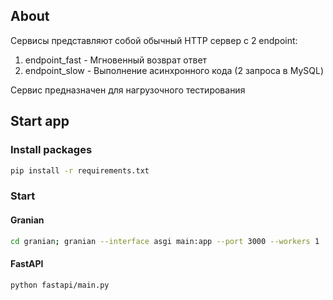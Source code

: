 ## About

Сервисы представляют собой обычный HTTP сервер с 2 endpoint:
1. endpoint_fast - Мгновенный возврат ответ
2. endpoint_slow - Выполнение асинхронного кода (2 запроса в MySQL)

Сервис предназначен для нагрузочного тестирования

## Start app

### Install packages

```bash
pip install -r requirements.txt
```

### Start

#### Granian
```bash 
cd granian; granian --interface asgi main:app --port 3000 --workers 1
```

#### FastAPI
```bash 
python fastapi/main.py
```